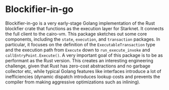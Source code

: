 # Blockifier-in-go

Blockifier-in-go is a very early-stage Golang implementation of the Rust blockfier crate that functions as the execution layer for Starknet. It connects the full client to the cairo-vm. This package sketches out some core components, including the `state`, `execution`, and `transaction` packages. In particular, it focuses on the definition of the `ExecutableTransaction` type and the execution path from `Execute` down to `run_execute_invoke` and `callEntryPoint.Execute()`. A very important goal of this package is to be as performant as the Rust version. This creates an interesting engineering challenge, given that Rust has zero-cost abstractions and no garbage collector etc, while typical Golang features like interfaces introduce a lot of inefficiencies (dynamic dispatch introduces lookup costs and prevents the compiler from making aggressive optimizations such as inlining). 
